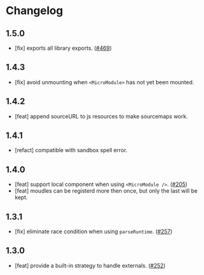 # Changelog

## 1.5.0

- [fix] exports all library exports. ([#469](https://github.com/ice-lab/icestark/pull/469))

## 1.4.3

- [fix] avoid unmounting when `<MicroModule>` has not yet been mounted.

## 1.4.2

- [feat] append sourceURL to js resources to make sourcemaps work.

## 1.4.1

- [refact] compatible with sandbox spell error.

## 1.4.0

- [feat] support local component when using `<MicroModule />`. ([#205](https://github.com/ice-lab/icestark/issues/205))
- [feat] moudles can be registerd more then once, but only the last will be kept.
## 1.3.1

- [fix] eliminate race condition when using `parseRuntime`. ([#257](https://github.com/ice-lab/icestark/issues/257))

## 1.3.0

- [feat] provide a built-in strategy to handle externals. ([#252](https://github.com/ice-lab/icestark/issues/252))
